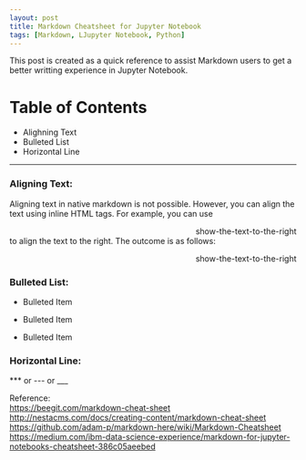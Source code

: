 ```yaml
---
layout: post
title: Markdown Cheatsheet for Jupyter Notebook
tags: [Markdown, LJupyter Notebook, Python]
---
```


This post is created as a quick reference to assist Markdown users to get a better writting experience in Jupyter Notebook.<br>

# Table of Contents
* Alighning Text
* Bulleted List
* Horizontal Line


---
### Aligning Text:
Aligning text in native markdown is not possible. However, you can align the text using inline HTML tags. For example, you can use <div style="text-align: right"> show-the-text-to-the-right </div> to align the text to the right. The outcome is as follows:
<div style="text-align: right"> show-the-text-to-the-right </div>


### Bulleted List:
* Bulleted Item
- Bulleted Item
+ Bulleted Item




### Horizontal Line:
*** or --- or ___


Reference:  <br>
https://beegit.com/markdown-cheat-sheet <br>
http://nestacms.com/docs/creating-content/markdown-cheat-sheet <br>
https://github.com/adam-p/markdown-here/wiki/Markdown-Cheatsheet <br>
https://medium.com/ibm-data-science-experience/markdown-for-jupyter-notebooks-cheatsheet-386c05aeebed <br>
